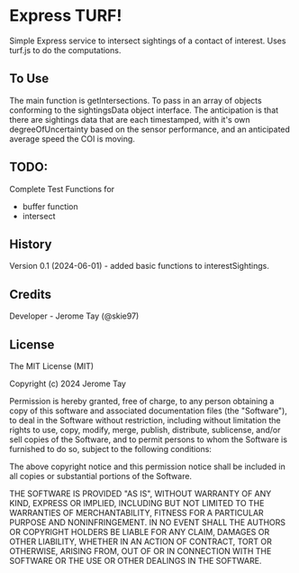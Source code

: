 # Express TURF!

Simple Express service to intersect sightings of a contact of interest.
Uses turf.js to do the computations.

## To Use

The main function is getIntersections.
To pass in an array of objects conforming to the sightingsData object interface.
The anticipation is that there are sightings data that are each timestamped, with it's own degreeOfUncertainty
based on the sensor performance, and an anticipated average speed the COI is moving.

## TODO:

Complete Test Functions for 
- buffer function
- intersect

## History
 
Version 0.1 (2024-06-01) - added basic functions to interestSightings.
 
## Credits
 
Developer - Jerome Tay (@skie97)
 
## License
 
The MIT License (MIT)

Copyright (c) 2024 Jerome Tay

Permission is hereby granted, free of charge, to any person obtaining a copy of this software and associated documentation files (the "Software"), to deal in the Software without restriction, including without limitation the rights to use, copy, modify, merge, publish, distribute, sublicense, and/or sell copies of the Software, and to permit persons to whom the Software is furnished to do so, subject to the following conditions:

The above copyright notice and this permission notice shall be included in all copies or substantial portions of the Software.

THE SOFTWARE IS PROVIDED "AS IS", WITHOUT WARRANTY OF ANY KIND, EXPRESS OR IMPLIED, INCLUDING BUT NOT LIMITED TO THE WARRANTIES OF MERCHANTABILITY, FITNESS FOR A PARTICULAR PURPOSE AND NONINFRINGEMENT. IN NO EVENT SHALL THE AUTHORS OR COPYRIGHT HOLDERS BE LIABLE FOR ANY CLAIM, DAMAGES OR OTHER LIABILITY, WHETHER IN AN ACTION OF CONTRACT, TORT OR OTHERWISE, ARISING FROM, OUT OF OR IN CONNECTION WITH THE SOFTWARE OR THE USE OR OTHER DEALINGS IN THE SOFTWARE.
